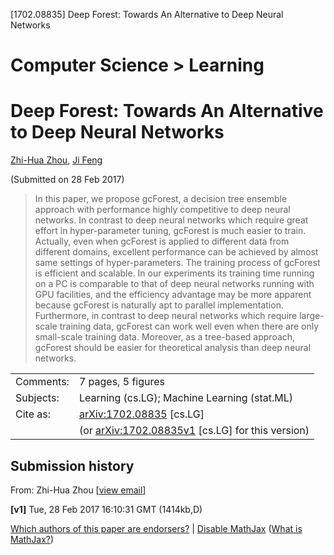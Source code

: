 [1702.08835] Deep Forest: Towards An Alternative to Deep Neural Networks

# Computer Science > Learning

# Deep Forest: Towards An Alternative to Deep Neural Networks

[Zhi-Hua Zhou](https://arxiv.org/find/cs/1/au:+Zhou_Z/0/1/0/all/0/1), [Ji Feng](https://arxiv.org/find/cs/1/au:+Feng_J/0/1/0/all/0/1)

(Submitted on 28 Feb 2017)

>  In this paper, we propose gcForest, a decision tree ensemble approach with performance highly competitive to deep neural networks. In contrast to deep neural networks which require great effort in hyper-parameter tuning, gcForest is much easier to train. Actually, even when gcForest is applied to different data from different domains, excellent performance can be achieved by almost same settings of hyper-parameters. The training process of gcForest is efficient and scalable. In our experiments its training time running on a PC is comparable to that of deep neural networks running with GPU facilities, and the efficiency advantage may be more apparent because gcForest is naturally apt to parallel implementation. Furthermore, in contrast to deep neural networks which require large-scale training data, gcForest can work well even when there are only small-scale training data. Moreover, as a tree-based approach, gcForest should be easier for theoretical analysis than deep neural networks.

|     |     |
| --- | --- |
| Comments: | 7 pages, 5 figures |
| Subjects: | Learning (cs.LG); Machine Learning (stat.ML) |
| Cite as: | [arXiv:1702.08835](https://arxiv.org/abs/1702.08835) [cs.LG] |
|     | (or [arXiv:1702.08835v1](https://arxiv.org/abs/1702.08835v1) [cs.LG] for this version) |

## Submission history

From: Zhi-Hua Zhou [[view email](https://arxiv.org/show-email/1b45b96b/1702.08835)]

**[v1]** Tue, 28 Feb 2017 16:10:31 GMT (1414kb,D)

[Which authors of this paper are endorsers?](http://arxiv.org/auth/show-endorsers/1702.08835) | [Disable MathJax](#) ([What is MathJax?](https://arxiv.org/help/mathjax/))